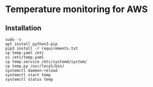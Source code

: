 # Temperature monitoring for AWS

## Installation
```
sudo -s
apt install python3-pip
pip3 install -r requirements.txt
cp temp.yaml /etc
vi /etc/temp.yaml
cp temp.service /etc/systemd/system/
cp temp.py /usr/local/bin/
systemctl daemon-reload
systemctl start temp
systemctl status temp
```
